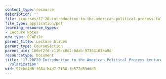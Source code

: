 ```yaml
---
content_type: resource
description: ''
file: /courses/17-20-introduction-to-the-american-political-process-fall-2020/97cbd4d8f684b4d72f30fe572d53ddd0_MIT17_20F20_lec19.pdf
file_type: application/pdf
learning_resource_types:
- Lecture Notes
ocw_type: OCWFile
parent_title: Lecture Slides
parent_type: CourseSection
parent_uid: 106ef2fd-c116-c0d2-0dab-97364103aa9d
resourcetype: Document
title: '17.20F20 Introduction to the American Political Process Lecture Slides 19:
  Polarization'
uid: 97cbd4d8-f684-b4d7-2f30-fe572d53ddd0
---
```

